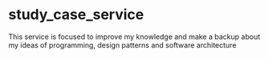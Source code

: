 # study_case_service
This service is focused to improve my knowledge and make a backup about my ideas of programming, design patterns and software architecture


